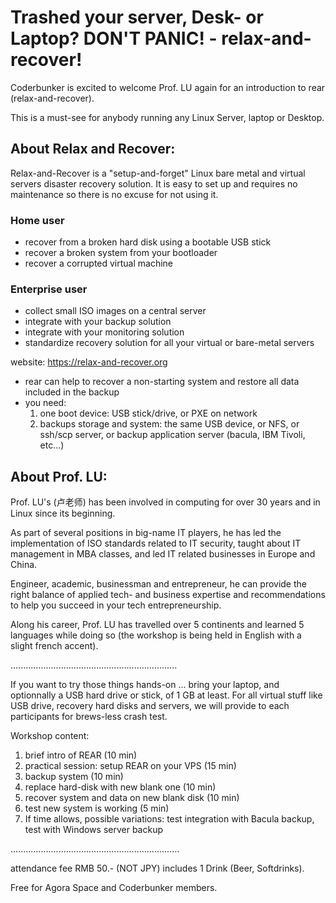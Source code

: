 # Trashed your server, Desk- or Laptop? DON'T PANIC! - relax-and-recover!

Coderbunker is excited to welcome Prof. LU again for an introduction to rear (relax-and-recover).

This is a must-see for anybody running any Linux Server, laptop or Desktop.

## About Relax and Recover:

Relax-and-Recover is a "setup-and-forget" Linux bare metal and virtual servers disaster recovery solution. It is easy to set up and requires no maintenance so there is no excuse for not using it.

### Home user
- recover from a broken hard disk using a bootable USB stick
- recover a broken system from your bootloader
- recover a corrupted virtual machine

### Enterprise user
- collect small ISO images on a central server
- integrate with your backup solution
- integrate with your monitoring solution
- standardize recovery solution for all your virtual or bare-metal servers

website: https://relax-and-recover.org

- rear can help to recover a non-starting system and restore all data included in the backup
- you need:  
    1. one boot device: USB stick/drive, or PXE on network
    2. backups storage and system: the same USB device, or NFS, or ssh/scp server, or backup application server (bacula, IBM Tivoli, etc...)


## About Prof. LU:

Prof. LU's (卢老师) has been involved in computing for over 30 years and in Linux since its beginning.

As part of several positions in big-name IT players, he has led the implementation of ISO standards related to IT security,  taught about IT management in MBA classes, and led IT related businesses in Europe and China.

Engineer, academic, businessman and entrepreneur, he can provide the right balance of applied tech- and business expertise and recommendations to help you succeed in your tech entrepreneurship.

Along his career, Prof. LU has travelled over 5 continents and learned 5 languages while doing so (the workshop is being held in English with a slight french accent).

..................................................................

If you want to try those things hands-on ... bring your laptop, and optionnally a USB hard drive or stick, of 1 GB at least. For all virtual stuff like USB drive, recovery hard disks and servers, we will provide to each participants for brews-less crash test.

Workshop content:

1. brief intro of REAR (10 min)
2. practical session: setup REAR on your VPS (15 min)
3. backup system (10 min)
4. replace hard-disk with new blank one (10 min)
5. recover system and data on new blank disk (10 min)
6. test new system is working (5 min)
7. If time allows, possible variations: test integration with Bacula backup, test with Windows server backup

...................................................................

attendance fee RMB 50.- (NOT JPY) includes 1 Drink (Beer, Softdrinks).

Free for Agora Space and Coderbunker members.
